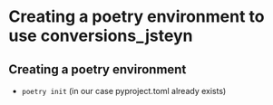 # Creating a poetry environment to use conversions_jsteyn


## Creating a poetry environment
- `poetry init` (in our case pyproject.toml already exists)

